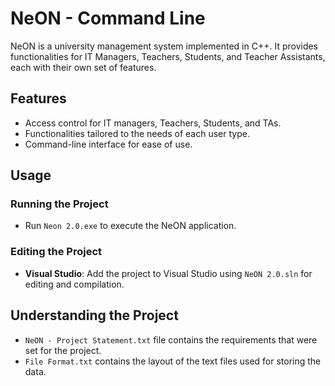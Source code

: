 # NeON - Command Line

NeON is a university management system implemented in C++. It provides functionalities for IT Managers, Teachers, Students, and Teacher Assistants, each with their own set of features.

## Features

- Access control for IT managers, Teachers, Students, and TAs.
- Functionalities tailored to the needs of each user type.
- Command-line interface for ease of use.

## Usage

### Running the Project

- Run `Neon 2.0.exe` to execute the NeON application.

### Editing the Project
- **Visual Studio**: Add the project to Visual Studio using `NeON 2.0.sln` for editing and compilation.

## Understanding the Project

- `NeON - Project Statement.txt` file contains the requirements that were set for the project.
- `File Format.txt` contains the layout of the text files used for storing the data.
